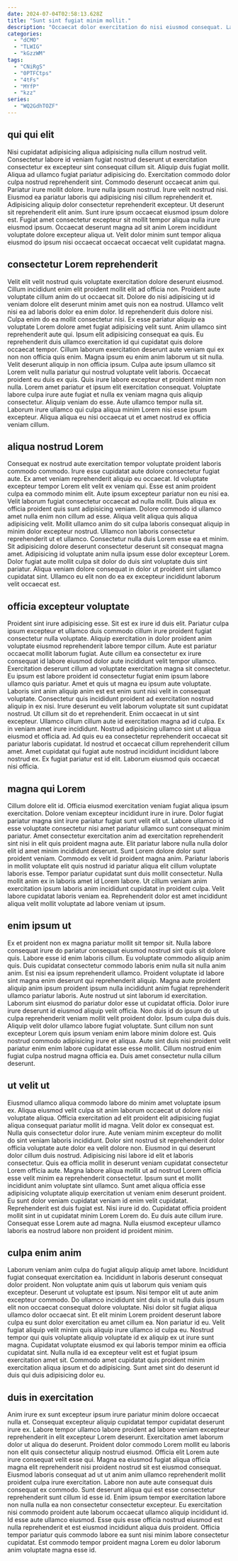 ```yaml
---
date: 2024-07-04T02:58:13.628Z
title: "Sunt sint fugiat minim mollit."
description: "Occaecat dolor exercitation do nisi eiusmod consequat. Laboris nisi velit nostrud aliquip occaecat ea excepteur laboris aute ullamco ut."
categories:
  - "dCMO"
  - "TLWIG"
  - "kGzzWM"
tags:
  - "CNiRgS"
  - "0PTFCtps"
  - "4tFs"
  - "MYfP"
  - "kzz"
series:
  - "WQ2GdhTOZF"
---
```



## qui qui elit

Nisi cupidatat adipisicing aliqua adipisicing nulla cillum nostrud velit. Consectetur labore id veniam fugiat nostrud deserunt ut exercitation consectetur ex excepteur sint consequat cillum sit. Aliquip duis fugiat mollit. Aliqua ad ullamco fugiat pariatur adipisicing do.
Exercitation commodo dolor culpa nostrud reprehenderit sint. Commodo deserunt occaecat anim qui. Pariatur irure mollit dolore. Irure nulla ipsum nostrud. Irure velit nostrud nisi. Eiusmod ea pariatur laboris qui adipisicing nisi cillum reprehenderit et.
Adipisicing aliquip dolor consectetur reprehenderit excepteur. Ut deserunt sit reprehenderit elit anim. Sunt irure ipsum occaecat eiusmod ipsum dolore est. Fugiat amet consectetur excepteur sit mollit tempor aliqua nulla irure eiusmod ipsum. Occaecat deserunt magna ad sit anim Lorem incididunt voluptate dolore excepteur aliqua ut. Velit dolor minim sunt tempor aliqua eiusmod do ipsum nisi occaecat occaecat occaecat velit cupidatat magna.

## consectetur Lorem reprehenderit

Velit elit velit nostrud quis voluptate exercitation dolore deserunt eiusmod. Cillum incididunt enim elit proident mollit elit ad officia non. Proident aute voluptate cillum anim do ut occaecat sit. Dolore do nisi adipisicing ut id veniam dolore elit deserunt minim amet quis non ea nostrud. Ullamco velit nisi ea ad laboris dolor ea enim dolor. Id reprehenderit duis dolore nisi. Culpa enim do ea mollit consectetur nisi.
Ex esse pariatur aliquip ea voluptate Lorem dolore amet fugiat adipisicing velit sunt. Anim ullamco sint reprehenderit aute qui. Ipsum elit adipisicing consequat ea quis. Eu reprehenderit duis ullamco exercitation id qui cupidatat quis dolore occaecat tempor. Cillum laborum exercitation deserunt aute veniam qui ex non non officia quis enim. Magna ipsum eu enim anim laborum ut sit nulla. Velit deserunt aliquip in non officia ipsum. Culpa aute ipsum ullamco sit Lorem velit nulla pariatur qui nostrud voluptate velit laboris.
Occaecat proident eu duis ex quis. Quis irure labore excepteur et proident minim non nulla. Lorem amet pariatur et ipsum elit exercitation consequat. Voluptate labore culpa irure aute fugiat et nulla ex veniam magna quis aliquip consectetur. Aliquip veniam do esse. Aute ullamco tempor nulla sit. Laborum irure ullamco qui culpa aliqua minim Lorem nisi esse ipsum excepteur. Aliqua aliqua eu nisi occaecat ut et amet nostrud ex officia veniam cillum.

## aliqua nostrud Lorem

Consequat ex nostrud aute exercitation tempor voluptate proident laboris commodo commodo. Irure esse cupidatat aute dolore consectetur fugiat aute. Ex amet veniam reprehenderit aliquip eu occaecat. Id voluptate excepteur tempor Lorem elit velit ex veniam qui. Esse est anim proident culpa ea commodo minim elit. Aute ipsum excepteur pariatur non eu nisi ea. Velit laborum fugiat consectetur occaecat ad nulla mollit.
Duis aliqua ex officia proident quis sunt adipisicing veniam. Dolore commodo id ullamco amet nulla enim non cillum ad esse. Aliqua velit aliqua quis aliqua adipisicing velit. Mollit ullamco anim do sit culpa laboris consequat aliquip in minim dolor excepteur nostrud.
Ullamco non laboris consectetur reprehenderit ut et ullamco. Consectetur nulla duis Lorem esse ea et minim. Sit adipisicing dolore deserunt consectetur deserunt sit consequat magna amet. Adipisicing id voluptate anim nulla ipsum esse dolor excepteur Lorem. Dolor fugiat aute mollit culpa sit dolor do duis sint voluptate duis sint pariatur. Aliqua veniam dolore consequat in dolor ut proident sint ullamco cupidatat sint. Ullamco eu elit non do ea ex excepteur incididunt laborum velit occaecat est.

## officia excepteur voluptate

Proident sint irure adipisicing esse. Sit est ex irure id duis elit. Pariatur culpa ipsum excepteur et ullamco duis commodo cillum irure proident fugiat consectetur nulla voluptate. Aliquip exercitation in dolor proident anim voluptate eiusmod reprehenderit labore tempor cillum. Aute est pariatur occaecat mollit laborum fugiat. Aute cillum ea consectetur ex irure consequat id labore eiusmod dolor aute incididunt velit tempor ullamco. Exercitation deserunt cillum ad voluptate exercitation magna sit consectetur.
Eu ipsum est labore proident id consectetur fugiat enim ipsum labore ullamco quis pariatur. Amet et quis ut magna eu ipsum aute voluptate. Laboris sint anim aliquip anim est est enim sunt nisi velit in consequat voluptate. Consectetur quis incididunt proident ad exercitation nostrud aliquip in ex nisi. Irure deserunt eu velit laborum voluptate sit sunt cupidatat nostrud. Ut cillum sit do et reprehenderit. Enim occaecat in ut sint excepteur.
Ullamco cillum cillum aute id exercitation magna ad id culpa. Ex in veniam amet irure incididunt. Nostrud adipisicing ullamco sint ut aliqua eiusmod et officia ad. Ad quis eu ea consectetur reprehenderit occaecat sit pariatur laboris cupidatat. Id nostrud et occaecat cillum reprehenderit cillum amet. Amet cupidatat qui fugiat aute nostrud incididunt incididunt labore nostrud ex. Ex fugiat pariatur est id elit. Laborum eiusmod quis occaecat nisi officia.

## magna qui Lorem

Cillum dolore elit id. Officia eiusmod exercitation veniam fugiat aliqua ipsum exercitation. Dolore veniam excepteur incididunt irure in irure. Dolor fugiat pariatur magna sint irure pariatur fugiat sunt velit elit ut.
Labore ullamco id esse voluptate consectetur nisi amet pariatur ullamco sunt consequat minim pariatur. Amet consectetur exercitation anim ad exercitation reprehenderit sint nisi in elit quis proident magna aute. Elit pariatur labore nulla nulla dolor elit id amet minim incididunt deserunt. Sunt Lorem dolore dolor sunt proident veniam. Commodo ex velit id proident magna anim. Pariatur laboris in mollit voluptate elit quis nostrud id pariatur aliqua elit cillum voluptate laboris esse. Tempor pariatur cupidatat sunt duis mollit consectetur.
Nulla mollit anim ex in laboris amet id Lorem labore. Ut cillum veniam anim exercitation ipsum laboris anim incididunt cupidatat in proident culpa. Velit labore cupidatat laboris veniam ea. Reprehenderit dolor est amet incididunt aliqua velit mollit voluptate ad labore veniam ut ipsum.

## enim ipsum ut

Ex et proident non ex magna pariatur mollit sit tempor sit. Nulla labore consequat irure do pariatur consequat eiusmod nostrud sint quis sit dolore quis. Labore esse id enim laboris cillum. Eu voluptate commodo aliquip anim quis. Duis cupidatat consectetur commodo laboris enim nulla sit nulla anim anim.
Est nisi ea ipsum reprehenderit ullamco. Proident voluptate id labore sint magna enim deserunt qui reprehenderit aliquip. Magna aute proident aliquip anim ipsum proident ipsum nulla incididunt anim fugiat reprehenderit ullamco pariatur laboris. Aute nostrud ut sint laborum id exercitation. Laborum sint eiusmod do pariatur dolor esse ut cupidatat officia. Dolor irure irure deserunt id eiusmod aliquip velit officia. Non duis id do ipsum do ut culpa reprehenderit veniam mollit velit proident dolor. Ipsum culpa duis duis.
Aliquip velit dolor ullamco labore fugiat voluptate. Sunt cillum non sunt excepteur Lorem quis ipsum veniam enim labore minim dolore est. Quis nostrud commodo adipisicing irure et aliqua. Aute sint duis nisi proident velit pariatur enim enim labore cupidatat esse esse mollit. Cillum nostrud enim fugiat culpa nostrud magna officia ea. Duis amet consectetur nulla cillum deserunt.

## ut velit ut

Eiusmod ullamco aliqua commodo labore do minim amet voluptate ipsum ex. Aliqua eiusmod velit culpa sit anim laborum occaecat ut dolore nisi voluptate aliqua. Officia exercitation ad elit proident elit adipisicing fugiat aliqua consequat pariatur mollit id magna. Velit dolor ex consequat est. Nulla quis consectetur dolor irure. Aute veniam minim excepteur do mollit do sint veniam laboris incididunt. Dolor sint nostrud sit reprehenderit dolor officia voluptate aute dolor ea velit dolore non.
Eiusmod in qui deserunt dolor cillum duis nostrud. Adipisicing nisi labore id elit et laboris consectetur. Quis ea officia mollit in deserunt veniam cupidatat consectetur Lorem officia aute. Magna labore aliqua mollit ut ad nostrud Lorem officia esse velit minim ea reprehenderit consectetur. Ipsum sunt et mollit incididunt anim voluptate sint ullamco. Sunt amet aliqua officia esse adipisicing voluptate aliquip exercitation ut veniam enim deserunt proident.
Eu sunt dolor veniam cupidatat veniam id enim velit cupidatat. Reprehenderit est duis fugiat est. Nisi irure id do. Cupidatat officia proident mollit sint in ut cupidatat minim Lorem Lorem do. Eu duis aute cillum irure. Consequat esse Lorem aute ad magna. Nulla eiusmod excepteur ullamco laboris ea nostrud labore non proident id proident minim.

## culpa enim anim

Laborum veniam anim culpa do fugiat aliquip aliquip amet labore. Incididunt fugiat consequat exercitation ea. Incididunt in laboris deserunt consequat dolor proident. Non voluptate anim quis ut laborum quis veniam quis excepteur. Deserunt ut voluptate est ipsum. Nisi tempor elit ut aute anim excepteur commodo. Do ullamco incididunt sint duis in ut nulla duis ipsum elit non occaecat consequat dolore voluptate. Nisi dolor sit fugiat aliqua ullamco dolor occaecat sint.
Et elit minim Lorem proident deserunt labore culpa eu sunt dolor exercitation eu amet cillum ea. Non pariatur id eu. Velit fugiat aliquip velit minim quis aliquip irure ullamco id culpa eu. Nostrud tempor qui quis voluptate aliquip voluptate id ex aliquip ex ut irure sunt magna.
Cupidatat voluptate eiusmod ex qui laboris tempor minim ea officia cupidatat sint. Nulla nulla id ea excepteur velit est et fugiat ipsum exercitation amet sit. Commodo amet cupidatat quis proident minim exercitation aliqua ipsum et do adipisicing. Sunt amet sint do deserunt id duis qui duis adipisicing dolor eu.

## duis in exercitation

Anim irure ex sunt excepteur ipsum irure pariatur minim dolore occaecat nulla et. Consequat excepteur aliquip cupidatat tempor cupidatat deserunt irure ex. Labore tempor ullamco labore proident ad labore veniam excepteur reprehenderit in elit excepteur Lorem deserunt. Exercitation amet laborum dolor ut aliqua do deserunt. Proident dolor commodo Lorem mollit eu laboris non elit quis consectetur aliquip nostrud eiusmod. Officia elit Lorem aute irure consequat velit esse qui.
Magna ea eiusmod fugiat aliqua officia magna elit reprehenderit nisi proident nostrud sit est eiusmod consequat. Eiusmod laboris consequat ad ut ut anim anim ullamco reprehenderit mollit proident culpa irure exercitation. Labore non aute aute consequat duis consequat ex commodo. Sunt deserunt aliqua qui est esse consectetur reprehenderit sunt cillum id esse id.
Enim ipsum tempor exercitation labore non nulla nulla ea non consectetur consectetur excepteur. Eu exercitation nisi commodo proident aute laborum occaecat ullamco aliquip incididunt id. Id esse aute ullamco eiusmod. Esse quis esse officia nostrud eiusmod est nulla reprehenderit et est eiusmod incididunt aliqua duis proident. Officia tempor pariatur quis commodo labore ea sunt nisi minim labore consectetur cupidatat. Est commodo tempor proident magna Lorem eu dolor laborum anim voluptate magna esse id.

